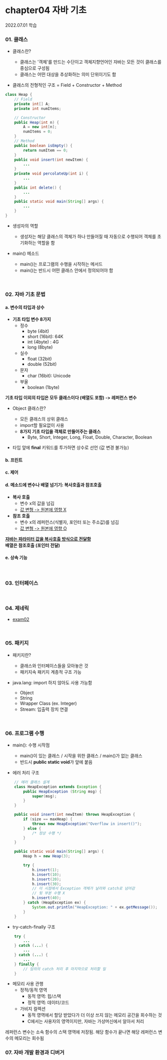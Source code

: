 # chapter04 자바 기초
2022.07.01 학습

### 01. 클래스

* 클래스란?
	- 클래스는 '객체'를 만드는 수단이고 객체지향언어인 자바는 모든 것이 클래스를 중심으로 구성됨
	- 클래스는 어떤 대상을 추상화하는 의미 단위이기도 함

* 클래스의 전형적인 구조 = Field + Constructor + Method


```java
class Heap {
	// Field
	private int[] A;
	private int numItems;

	// Constructor
	public Heap(int n) {
		A = new int[n];
		numItems = 0;
	}
	// Method
	public boolean isEmpty() {
		return numItem == 0;
	}
	public void insert(int newItem) {
		...
	}
	private void percolateUp(int i) {
		...
	}
	public int delete() {
		...
	}
	public static void main(String[] args) {
		...
	}
}
```

* 생성자의 역할
	- 생성자는 해당 클래스의 객체가 하나 만들어질 때 자동으로 수행되어 객체를 초기화하는 역할을 함

* main() 메소드
	- main()는 프로그램의 수행을 시작하는 메서드
	- main()는 반드시 어떤 클래스 안에서 정의되어야 함

<br>

### 02. 자바 기초 문법

#### a. 변수의 타입과 상수

* **기초 타입 변수 8가지**
	- 정수
		+ byte (4bit)
		+ short (16bit): 64K
		+ int (4byte) : 4G
		+ long (8byte)
	- 실수
		+ float (32bit) 
		+ double (52bit)
	- 문자
		+ char (16bit): Unicode
	- 부울
		+ boolean (1byte)
		
**기초 타입 이외의 타입은 모두 클래스이다 (배열도 포함) -> 레퍼런스 변수**

* Object 클래스란?
	- 모든 클래스의 상위 클래스
	- import할 필요없이 사용
	- **8가지 기초 타입을 객체로 만들어주는 클래스**
		+ Byte, Short, Integer, Long, Float, Double, Character, Boolean

* 타입 앞에 **final** 키워드를 투가하면 상수로 선언 (값 변경 불가능)

#### b. 프린트 
#### c. 제어

#### d. 메소드에 변수나 배열 넘기기: 복사호출과 참조호출
* **복사 호출**
	- 변수 x의 값을 넘김
	- <u>값 변형 -> 원본에 영향 X</u>
* **참조 호출**
	- 변수 x의 레퍼런스(식별자, 포인터 또는 주소값)를 넘김
	- <u>값 변형 -> 원본에 영향 O</u>
	
**<u>자바는 파라미터 값을 복사호출 방식으로 전달함</u>**  
**배열은 참조호출 (포인터 전달)**
#### e. 상속 기능

<br>

### 03. 인터페이스

<br>

### 04. 제네릭
* [exam02](./java_example/part01/ch04/exam02)

<br>

### 05. 패키지

* 패키지란?
	- 클래스와 인터페이스들을 모아놓은 것
	- 패키지속 패키지 계층적 구조 가능

* java.lang: import 하지 않아도 사용 가능함
	- Object
	- String
	- Wrapper Class (ex. Integer)
	- Stream: 입출력 장치 연결

<br>

### 06. 프로그램 수행

* main(): 수행 시작점
	- main()이 있는 클래스 / 시작을 위한 클래스 / main()가 없는 클래스
	- 반드시 **public static void**가 앞에 붙음

* 에러 처리 구조
```java
	// 에러 클래스 설계
	class HeapException extends Exception { 
		public HeapException (String msg) {
			super(msg);
		}
	}

	public void insert(int newItem) throws HeapException {
		if (size == maxHeap) {
			throws new HeapException("Overflow in insert()");
		} else {
			/* 정상 수행 */
		}
	}

	public static void main(String[] args) {
		Heap h = new Heap(3);

		try {
			h.insert(1);
			h.insert(10);
			h.insert(20);
			h.insert(30);
			// 이 시점에서 Exception 객체가 날라와 catch로 넘어감
			// 뒷 부분 수행 X
			h.insert(40);
		} catch (HeapException ex) {
			System.out.println("HeapException: " + ex.getMessage());
		}
	} 
```

* try-catch-finally 구조
```java
	try {
		...
	} catch (...) {
		...
	} catch (...) {
		...
	} finally {
		// 임의의 catch 처리 후 마지막으로 처리할 일
	}
```

* 메모리 사용 관행
	- 정적/동적 영역
		+ 동적 영역: 힙/스택
		+ 정적 영역: 데이터/코드
	- 가비지 컬렉션
		+ 동적 영역에서 할당 받았다가 더 이상 쓰지 않는 메모리 공간을 회수하는 것
		+ C에서는 사용자의 영역이지만, 자바는 가상머신에서 알아서 처리 
	
레퍼런스 변수는 소속 함수의 스택 영역에 저장됨. 해당 함수가 끝나면 해당 레퍼런스 변수의 메모리는 회수됨

### 07. 자바 개발 환경과 디버거

